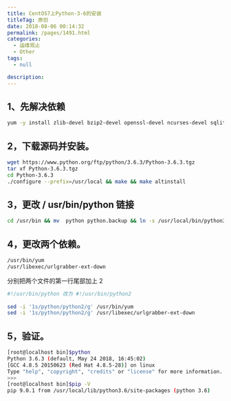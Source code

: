 ```yaml
---
title: CentOS7上Python-3-6的安装
titleTag: 原创
date: 2018-08-06 00:14:32
permalink: /pages/1491.html
categories: 
  - 运维观止
  - Other
tags: 
  - null

description: 
---
```


## 1、先解决依赖



```sh
yum -y install zlib-devel bzip2-devel openssl-devel ncurses-devel sqlite-devel readline-devel tk-devel gdbm-devel db4-devel libpcap-devel xz-devel wget gcc gcc-c++
```



## 2，下载源码并安装。



```sh
wget https://www.python.org/ftp/python/3.6.3/Python-3.6.3.tgz
tar xf Python-3.6.3.tgz
cd Python-3.6.3
./configure --prefix=/usr/local && make && make altinstall
```



## 3，更改 / usr/bin/python 链接



```sh
cd /usr/bin && mv  python python.backup && ln -s /usr/local/bin/python3.6 /usr/bin/python &&ln -s /usr/local/bin/python3.6 /usr/bin/python3 && ln -s /usr/local/bin/pip3.6 /usr/bin/pip
```



## 4，更改两个依赖。



```sh
/usr/bin/yum
/usr/libexec/urlgrabber-ext-down
```



分别把两个文件的第一行尾部加上 2



```sh
#!/usr/bin/python 改为 #!/usr/bin/python2
 
sed -i '1s/python/python2/g' /usr/bin/yum
sed -i '1s/python/python2/g' /usr/libexec/urlgrabber-ext-down
```



## 5，验证。



```sh
[root@localhost bin]$python
Python 3.6.3 (default, May 24 2018, 16:45:02)
[GCC 4.8.5 20150623 (Red Hat 4.8.5-28)] on linux
Type "help", "copyright", "credits" or "license" for more information.
>>>
[root@localhost bin]$pip -V
pip 9.0.1 from /usr/local/lib/python3.6/site-packages (python 3.6)
```

